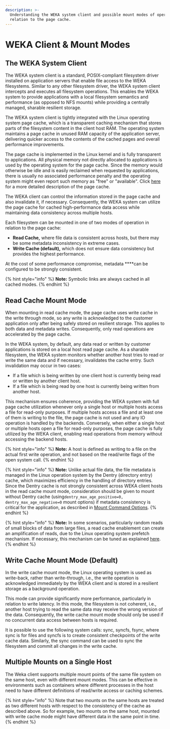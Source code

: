 ```yaml
---
description: >-
  Understanding the WEKA system client and possible mount modes of operation in
  relation to the page cache.
---
```


# WEKA Client & Mount Modes

## The WEKA System Client

The WEKA system client is a standard, POSIX-compliant filesystem driver installed on application servers that enable file access to the WEKA filesystems. Similar to any other filesystem driver, the WEKA system client intercepts and executes all filesystem operations. This enables the WEKA system to provide applications with a local filesystem semantics and performance \(as opposed to NFS mounts\) while providing a centrally managed, sharable resilient storage.

The WEKA system client is tightly integrated with the Linux operating system page cache, which is a transparent caching mechanism that stores parts of the filesystem content in the client host RAM. The operating system maintains a page cache in unused RAM capacity of the application server, delivering quicker access to the contents of the cached pages and overall performance improvements.

The page cache is implemented in the Linux kernel and is fully transparent to applications. All physical memory not directly allocated to applications is used by the operating system for the page cache. Since the memory would otherwise be idle and is easily reclaimed when requested by applications, there is usually no associated performance penalty and the operating system might even report such memory as "free" or "available". Click [here](https://manybutfinite.com/post/page-cache-the-affair-between-memory-and-files/) for a more detailed description of the page cache.

The WEKA client can control the information stored in the page cache and also invalidate it, if necessary. Consequently, the WEKA system can utilize the page cache for cached high-performance data access while maintaining data consistency across multiple hosts.

Each filesystem can be mounted in one of two modes of operation in relation to the page cache:

* **Read Cache,** where file data is consistent across hosts, but there may be some metadata inconsistency in extreme cases.
* **Write Cache \(default\),** which does not ensure data consistency but provides the highest performance.  

At the cost of some performance compromise, metadata ****can be configured to be strongly consistent.

{% hint style="info" %}
**Note:** Symbolic links are always cached in all cached modes.
{% endhint %}

## Read Cache Mount Mode

When mounting in read cache mode, the page cache uses write cache in the write through mode, so any write is acknowledged to the customer application only after being safely stored on resilient storage. This applies to both data and metadata writes. Consequently, only read operations are accelerated by the page cache.

In the WEKA system, by default, any data read or written by customer applications is stored on a local host read page cache. As a sharable filesystem, the WEKA system monitors whether another host tries to read or write the same data and if necessary, invalidates the cache entry. Such invalidation may occur in two cases:

* If a file which is being written by one client host is currently being read or written by another client host.
* If a file which is being read by one host is currently being written from another host.

This mechanism ensures coherence, providing the WEKA system with full page cache utilization whenever only a single host or multiple hosts access a file for read-only purposes. If multiple hosts access a file and at least one of them is writing to the file, the page cache is not used and any IO operation is handled by the backends. Conversely, when either a single host or multiple hosts open a file for read-only purposes, the page cache is fully utilized by the WEKA client, enabling read operations from memory without accessing the backend hosts.

{% hint style="info" %}
**Note:** A host is defined as writing to a file on the actual first write operation, and not based on the read/write flags of the open system call.
{% endhint %}

{% hint style="info" %}
**Note:** Unlike actual file data, the file metadata is managed in the Linux operation system by the Dentry \(directory entry\) cache, which maximizes efficiency in the handling of directory entries. Since the Dentry cache is not strongly consistent across WEKA client hosts in the read cache mount mode, consideration should be given to mount without Dentry cache \(using`dentry_max_age_positive=0, dentry_max_age_negative=0` mount options\) if metadata consistency is critical for the application, as described in [Mount Command Options](../fs/mounting-filesystems.md#mount-command-options). 
{% endhint %}

{% hint style="info" %}
**Note:** In some scenarios, particularly random reads of small blocks of data from large files, a read cache enablement can create an amplification of reads, due to the Linux operating system prefetch mechanism. If necessary, this mechanism can be tuned as explained [here](https://www.kernel.org/doc/Documentation/ABI/testing/sysfs-class-bdi).
{% endhint %}

## Write Cache Mount Mode \(Default\)

In the write cache mount mode, the Linux operating system is used as write-back, rather than write-through, i.e., the write operation is acknowledged immediately by the WEKA client and is stored in a resilient storage as a background operation.

This mode can provide significantly more performance, particularly in relation to write latency. In this mode, the filesystem is not coherent, i.e., another host trying to read the same data may receive the wrong version of the data. Consequently, the write cache mount mode should only be used if no concurrent data access between hosts is required.

It is possible to use the following system calls: sync, syncfs, fsync, where sync is for files and syncfs is to create consistent checkpoints of the write cache data. Similarly, the sync command can be used to sync the filesystem and commit all changes in the write cache.

## Multiple Mounts on a Single Host

The Weka client supports multiple mount points of the same file system on the same host, even with different mount modes. This can be effective in environments such as containers where different processes in the host need to have different definitions of read/write access or caching schemes.

{% hint style="info" %}
Note that two mounts on the same hosts are treated as two different hosts with respect to the consistency of the cache as described above. So for example, two mounts on the same host, mounted with write cache mode might have different data in the same point in time.
{% endhint %}

